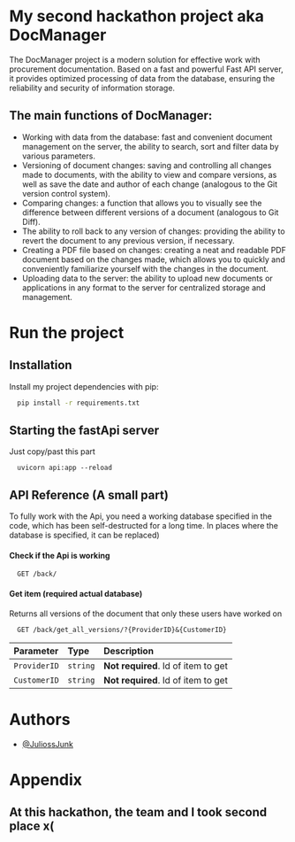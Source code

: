 
# My second hackathon project aka DocManager

The DocManager project is a modern solution for effective work with procurement documentation. Based on a fast and powerful Fast API server, it provides optimized processing of data from the database, ensuring the reliability and security of information storage.

## The main functions of DocManager:

- Working with data from the database: fast and convenient document management on the server, the ability to search, sort and filter data by various parameters.
- Versioning of document changes: saving and controlling all changes made to documents, with the ability to view and compare versions, as well as save the date and author of each change (analogous to the Git version control system).
- Comparing changes: a function that allows you to visually see the difference between different versions of a document (analogous to Git Diff).
- The ability to roll back to any version of changes: providing the ability to revert the document to any previous version, if necessary.
- Creating a PDF file based on changes: creating a neat and readable PDF document based on the changes made, which allows you to quickly and conveniently familiarize yourself with the changes in the document.
- Uploading data to the server: the ability to upload new documents or applications in any format to the server for centralized storage and management.


# Run the project

## Installation

Install my project dependencies with pip:

```bash
  pip install -r requirements.txt
```
## Starting the fastApi server

Just copy/past this part

```terminal
  uvicorn api:app --reload
```

    
## API Reference (A small part)
To fully work with the Api, you need a working database specified in the code, which has been self-destructed for a long time. In places where the database is specified, it can be replaced)
#### Check if the Api is working

```http
  GET /back/
```

#### Get item (required actual database)
Returns all versions of the document that only these users have worked on

```http
  GET /back/get_all_versions/?{ProviderID}&{CustomerID}
```

| Parameter | Type     | Description                       |
| :-------- | :------- | :-------------------------------- |
| `ProviderID`      | `string` | **Not required**. Id of item to get |
| `CustomerID`      | `string` | **Not required**. Id of item to get |



# Authors

- [@JuliossJunk](https://www.github.com/JuliossJunk)


# Appendix

## At this hackathon, the team and I took second place x(

